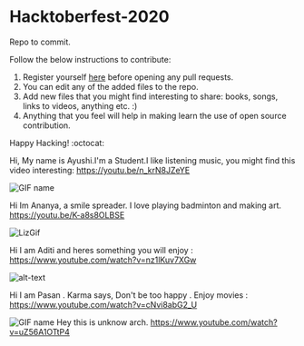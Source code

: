 # Hacktoberfest-2020
Repo to commit.

Follow the below instructions to contribute:
1. Register yourself [here](https://hacktoberfest.digitalocean.com/) before opening any pull requests.
2. You can edit any of the added files to the repo.
3. Add new files that you might find interesting to share: books, songs, links to videos, anything etc. :)
4. Anything that you feel will help in making learn the use of open source contribution.

Happy Hacking! :octocat:

Hi, My name is Ayushi.I'm a Student.I like listening music, you might find this video interesting: https://youtu.be/n_krN8JZeYE

![GIF name](https://media.giphy.com/media/qugzlUdW5CkeI/giphy.gif)

Hi Im Ananya, a smile spreader. I love playing badminton and making art.  
https://youtu.be/K-a8s8OLBSE

![LizGif](https://media.giphy.com/media/CXEYAtdOvXXXO/giphy.gif)


Hi I am Aditi and heres something you will enjoy : https://www.youtube.com/watch?v=nz1lKuv7XGw

![alt-text](https://media.giphy.com/media/inyqrgp9o3NUA/giphy.gif)

Hi I am Pasan . Karma says, Don't be too happy . Enjoy movies : https://www.youtube.com/watch?v=cNvi8abG2_U

![GIF name](https://media.giphy.com/media/l3vR0iVsWTfVt8vo4/giphy.gif)
Hey this is unknow arch. https://www.youtube.com/watch?v=uZ56A1OTtP4
